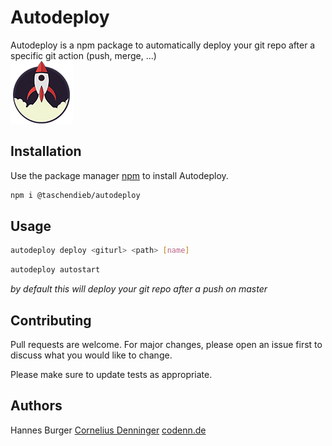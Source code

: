 # Autodeploy 

Autodeploy is a npm package to automatically deploy your git repo after a specific git action (push, merge, ...)  
![alt text](https://github.com/Taschendieb/autodeploy/blob/master/Element%201.png)

## Installation

Use the package manager [npm](https://www.npmjs.com/) to install Autodeploy.

```bash
npm i @taschendieb/autodeploy
```

## Usage

```bash
autodeploy deploy <giturl> <path> [name]
```

```bash
autodeploy autostart
```

_by default this will deploy your git repo after a push on master_

## Contributing
Pull requests are welcome. For major changes, please open an issue first to discuss what you would like to change.

Please make sure to update tests as appropriate.

## Authors
Hannes Burger 
[Cornelius Denninger](codenn.de) [codenn.de](codenn.de)
